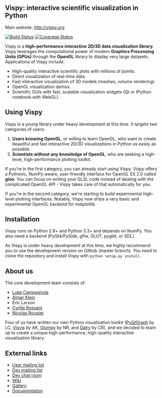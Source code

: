 ## Vispy: interactive scientific visualization in Python

Main website: http://vispy.org

<div>
<a href='https://travis-ci.org/vispy/vispy'><img src='https://travis-ci.org/vispy/vispy.png?branch=master' alt='Build Status' /></a> 
<a href='https://coveralls.io/r/vispy/vispy?branch=master'><img src='https://coveralls.io/repos/vispy/vispy/badge.png?branch=master' alt='Coverage Status' /></a> 
</div>


Vispy is a **high-performance interactive 2D/3D data visualization library**. Vispy leverages the computational power of modern **Graphics Processing Units (GPUs)** through the **OpenGL** library to display very large datasets. Applications of Vispy include:

* High-quality interactive scientific plots with millions of points.
* Direct visualization of real-time data.
* Fast interactive visualization of 3D models (meshes, volume rendering).
* OpenGL visualization demos.
* Scientific GUIs with fast, scalable visualization widgets (Qt or IPython notebook with WebGL).


Using Vispy
-----------

Vispy is a young library under heavy development at this time. It targets two categories of users:

1. **Users knowing OpenGL**, or willing to learn OpenGL, who want to create beautiful and fast interactive 2D/3D visualizations in Python as easily as possible.
2. **Scientists without any knowledge of OpenGL**, who are seeking a high-level, high-performance plotting toolkit.

If you're in the first category, you can already start using Vispy. Vispy offers a Pythonic, NumPy-aware, user-friendly interface for OpenGL ES 2.0 called **gloo**. You can focus on writing your GLSL code instead of dealing with the complicated OpenGL API - Vispy takes care of that automatically for you.

If you're in the second category, we're starting to build experimental high-level plotting interfaces. Notably, Vispy now ships a very basic and experimental OpenGL backend for matplotlib.


Installation
------------

Vispy runs on Python 2.6+ and Python 3.3+ and depends on NumPy. You also need a backend (PyQt4/PySide, glfw, GLUT, pyglet, or SDL).

As Vispy is under heavy development at this time, we highly recommend you to use the development version on Github  (master branch). You need to clone the repository and install Vispy with `python setup.py install`.


About us
--------

The core development team consists of:

* [Luke Campagnola](http://luke.campagnola.me/)
* [Almar Klein](http://www.almarklein.org/)
* Eric Larson
* [Cyrille Rossant](http://cyrille.rossant.net)
* [Nicolas Rougier](http://www.loria.fr/~rougier/index.html)

Four of us have written our own Python visualization toolkit ([PyQtGraph](http://www.pyqtgraph.org/) by LC, [Visvis](https://code.google.com/p/visvis/) by AK, [Glumpy](https://github.com/rougier/Glumpy) by NR, and [Galry](https://github.com/rossant/galry) by CR), and we decided to team up to create a unique high-performance, high-quality interactive visualization library.


External links
--------------

* [User mailing list](https://groups.google.com/forum/#!forum/vispy>)
* [Dev mailing list](https://groups.google.com/forum/#!forum/vispy-dev>)
* [Dev chat room](https://gitter.im/vispy/vispy>)
* [Wiki](http://github.com/vispy/vispy/wiki)
* [Gallery](http://vispy.org/gallery.html)
* [Documentation](http://vispy.readthedocs.org)
